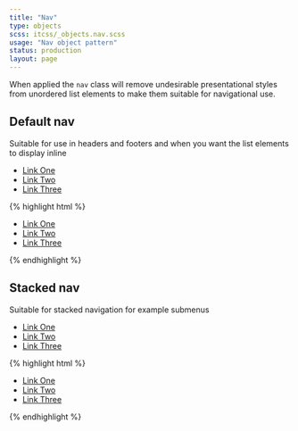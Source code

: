 ```yaml
---
title: "Nav"
type: objects
scss: itcss/_objects.nav.scss
usage: "Nav object pattern"
status: production
layout: page
---
```


When applied the `nav` class will remove undesirable presentational styles from unordered list elements to make them suitable for navigational use.


## Default nav

Suitable for use in headers and footers and when you want the list elements to display inline

<div class="example">
<nav class="nav">
    <ul>
        <li><a href="/">Link One</a></li>
        <li><a href="/">Link Two</a></li>
        <li><a href="/">Link Three</a></li>
    </ul>
</nav>
</div>

{% highlight html %}
    <nav class="nav">
        <ul>
            <li><a href="/">Link One</a></li>
            <li><a href="/">Link Two</a></li>
            <li><a href="/">Link Three</a></li>
        </ul>
    </nav>
{% endhighlight %}


## Stacked nav

Suitable for stacked navigation for example submenus 

<div class="example">
<nav class="nav nav--stacked">
    <ul>
        <li><a href="/">Link One</a></li>
        <li><a href="/">Link Two</a></li>
        <li><a href="/">Link Three</a></li>
    </ul>
</nav>  
</div>

{% highlight html %}
    <nav class="nav nav--stacked">
        <ul>
            <li><a href="/">Link One</a></li>
            <li><a href="/">Link Two</a></li>
            <li><a href="/">Link Three</a></li>
        </ul>
    </nav>
{% endhighlight %}
